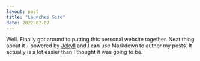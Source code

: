 ```yaml
---
layout: post
title: "Launches Site"
date: 2022-02-07
---
```


Well. Finally got around to putting this personal website together. Neat thing about it - powered by [Jekyll](http://jekyllrb.com) and I can use Markdown to author my posts. It actually is a lot easier than I thought it was going to be.
